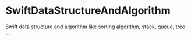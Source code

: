 # SwiftDataStructureAndAlgorithm
Swift data structure and algorithm like sorting algorithm, stack, queue, tree ...
